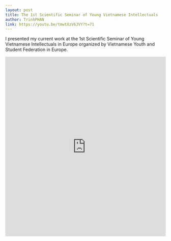 ```yaml
---
layout: post
title: The 1st Scientific Seminar of Young Vietnamese Intellectuals
author: TrinhPHAN
link: https://youtu.be/tmwtXzV6JVY?t=71
---
```


I presented my current work at the 1st Scientific Seminar of Young Vietnamese Intellectuals in Europe organized by Vietnamese Youth and Student Federation in Europe.


<iframe width="100%" height ="562.5"  src="https://www.youtube.com/embed/tmwtXzV6JVY?start=71" frameborder="0"> </iframe>

